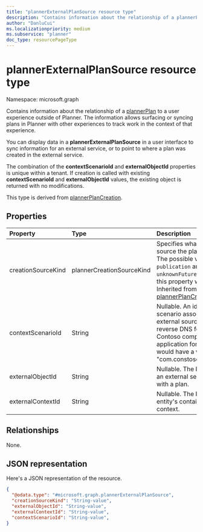 ```yaml
---
title: "plannerExternalPlanSource resource type"
description: "Contains information about the relationship of a plannerPlan to a user experience outside of Planner."
author: "DanluCui"
ms.localizationpriority: medium
ms.subservice: "planner"
doc_type: resourcePageType
---
```


# plannerExternalPlanSource resource type

Namespace: microsoft.graph

Contains information about the relationship of a [plannerPlan](plannerplan.md) to a user experience outside of Planner. The information allows surfacing or syncing plans in Planner with other experiences to track work in the context of that experience. 

You can display data in a **plannerExternalPlanSource** in a user interface to sync information for an external service, or to point to where a plan was created in the external service. 

The combination of the **contextScenarioId** and **externalObjectId** properties is unique within a tenant. If creation is called with existing **contextScenarioId** and **externalObjectId** values, the existing object is returned with no modifications.

This type is derived from [plannerPlanCreation](plannerPlanCreation.md).

## Properties
|Property|Type|Description|
|:---|:---|:---|
|creationSourceKind|plannerCreationSourceKind|Specifies what kind of creation source the plan is created with. The possible values are: `external`, `publication` and `unknownFutureValue`. The value of this property will be `external`. Inherited from [plannerPlanCreation](plannerPlanCreation.md).|
|contextScenarioId|String| Nullable. An identifier for the scenario associated with this external source. This should be in reverse DNS format. For example, Contoso company owned application for customer support would have a value like "com.constoso.customerSupport".|
|externalObjectId|String| Nullable. The ID of the entity that an external service associates with a plan.|
|externalContextId|String| Nullable. The ID of the external entity's containing entity or context.|

## Relationships
None.

## JSON representation
Here's a JSON representation of the resource.
<!-- {
  "blockType": "resource",
  "@odata.type": "microsoft.graph.plannerExternalPlanSource"
}
-->
``` json
{
  "@odata.type": "#microsoft.graph.plannerExternalPlanSource",
  "creationSourceKind": "String-value",
  "externalObjectId": "String-value",
  "externalContextId": "String-value",
  "contextScenarioId": "String-value",
}
```




